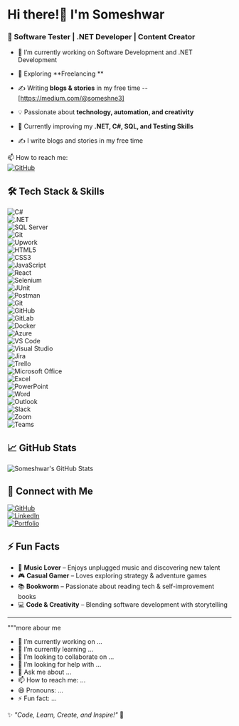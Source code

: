 # Hi there!👋 I'm Someshwar  

### 🚀 Software Tester | .NET Developer | Content Creator  

- 🔭 I’m currently working on Software Development and .NET Development  
- 🌱 Exploring **Freelancing **   
- ✍️ Writing **blogs & stories** in my free time --[https://medium.com/@someshne3]
- 💡 Passionate about **technology, automation, and creativity**  
- 🎯 Currently improving my **.NET, C#, SQL, and Testing Skills**  

- ✍️ I write blogs and stories in my free time  

📫 How to reach me:  
[![GitHub](https://img.shields.io/badge/GitHub-Profile-blue?logo=github)](https://github.com/SomeshWorksPlace)  

<!--
**SomeshWorksPlace/SomeshWorksPlace** is a ✨ _special_ ✨ repository because its `README.md` (this file) appears on your GitHub profile.

Here are some ideas to get you started:

- 🔭 I’m currently working on ...
- 🌱 I’m currently learning ...
- 👯 I’m looking to collaborate on ...
- 🤔 I’m looking for help with ...
- 💬 Ask me about ...
- 📫 How to reach me: ...
- 😄 Pronouns: ...
- ⚡ Fun fact: ...
-->


## 🛠 Tech Stack & Skills  
![C#](https://img.shields.io/badge/C%23-%2300599C.svg?style=flat&logo=c-sharp&logoColor=white)  
![.NET](https://img.shields.io/badge/.NET-512BD4.svg?style=flat&logo=dotnet&logoColor=white)  
![SQL Server](https://img.shields.io/badge/SQL%20Server-%23CC2927.svg?style=flat&logo=microsoft-sql-server&logoColor=white)  
![Git](https://img.shields.io/badge/Git-F05032.svg?style=flat&logo=git&logoColor=white)  
![Upwork](https://img.shields.io/badge/Upwork-FE9A2E.svg?style=flat&logo=upwork&logoColor=white)  
![HTML5](https://img.shields.io/badge/HTML5-%23E34F26.svg?style=flat&logo=html5&logoColor=white)  
![CSS3](https://img.shields.io/badge/CSS3-%231572B6.svg?style=flat&logo=css3&logoColor=white)  
![JavaScript](https://img.shields.io/badge/JavaScript-%23F7DF1E.svg?style=flat&logo=javascript&logoColor=white)  
![React](https://img.shields.io/badge/React-%2320232a.svg?style=flat&logo=react&logoColor=%2361DAFB)  
![Selenium](https://img.shields.io/badge/Selenium-43B02A.svg?style=flat&logo=selenium&logoColor=white)  
![JUnit](https://img.shields.io/badge/JUnit-25A162.svg?style=flat&logo=junit&logoColor=white)  
![Postman](https://img.shields.io/badge/Postman-FF6C37.svg?style=flat&logo=postman&logoColor=white)  
![Git](https://img.shields.io/badge/Git-F05032.svg?style=flat&logo=git&logoColor=white)  
![GitHub](https://img.shields.io/badge/GitHub-181717.svg?style=flat&logo=github&logoColor=white)  
![GitLab](https://img.shields.io/badge/GitLab-FCA121.svg?style=flat&logo=gitlab&logoColor=white)  
![Docker](https://img.shields.io/badge/Docker-2496ED.svg?style=flat&logo=docker&logoColor=white)  
![Azure](https://img.shields.io/badge/Microsoft_Azure-0089D6.svg?style=flat&logo=microsoft-azure&logoColor=white)  
![VS Code](https://img.shields.io/badge/Visual%20Studio-5C2D91.svg?style=flat&logo=visual-studio&logoColor=white)  
![Visual Studio](https://img.shields.io/badge/Visual%20Studio-5C2D91.svg?style=flat&logo=visual-studio&logoColor=white)  
![Jira](https://img.shields.io/badge/Jira-0052CC.svg?style=flat&logo=jira&logoColor=white)  
![Trello](https://img.shields.io/badge/Trello-0052CC.svg?style=flat&logo=trello&logoColor=white)  
![Microsoft Office](https://img.shields.io/badge/Microsoft_Office-2D78C5.svg?style=flat&logo=microsoft-office&logoColor=white)  
![Excel](https://img.shields.io/badge/Excel-217346.svg?style=flat&logo=microsoft-excel&logoColor=white)  
![PowerPoint](https://img.shields.io/badge/PowerPoint-B7472A.svg?style=flat&logo=microsoft-powerpoint&logoColor=white)  
![Word](https://img.shields.io/badge/Word-2B579A.svg?style=flat&logo=microsoft-word&logoColor=white)  
![Outlook](https://img.shields.io/badge/Outlook-0078D4.svg?style=flat&logo=microsoft-outlook&logoColor=white)  
![Slack](https://img.shields.io/badge/Slack-4A154B.svg?style=flat&logo=slack&logoColor=white)  
![Zoom](https://img.shields.io/badge/Zoom-2D8CFF.svg?style=flat&logo=zoom&logoColor=white)  
![Teams](https://img.shields.io/badge/Teams-6264A7.svg?style=flat&logo=microsoft-teams&logoColor=white)  

## 📈 GitHub Stats  
![Someshwar's GitHub Stats](https://github-readme-stats.vercel.app/api?username=SomeshWorksPlace&show_icons=true&theme=radical)  

## 🔗 Connect with Me  
[![GitHub](https://img.shields.io/badge/GitHub-Profile-blue?logo=github)](https://github.com/SomeshWorksPlace)  
[![LinkedIn](https://img.shields.io/badge/LinkedIn-Connect-blue?logo=linkedin)](https://www.linkedin.com/in/someshwarn/)  
[![Portfolio](https://img.shields.io/badge/YouTube-Subscribe-red?logo=youtube)](https://portfolio-somesh-kfk6.vercel.app/)  

## ⚡ Fun Facts  
- 🎵 **Music Lover** – Enjoys unplugged music and discovering new talent  
- 🎮 **Casual Gamer** – Loves exploring strategy & adventure games  
- 📚 **Bookworm** – Passionate about reading tech & self-improvement books  
- 💻 **Code & Creativity** – Blending software development with storytelling  

---
"""more abour me 

- 🔭 I’m currently working on ...
- 🌱 I’m currently learning ...
- 👯 I’m looking to collaborate on ...
- 🤔 I’m looking for help with ...
- 💬 Ask me about ...
- 📫 How to reach me: ...
- 😄 Pronouns: ...
- ⚡ Fun fact: ...

✨ _"Code, Learn, Create, and Inspire!"_ 🚀  

